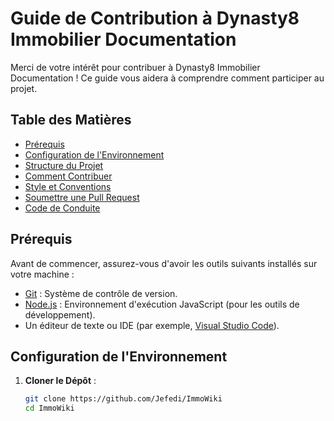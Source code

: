 # Guide de Contribution à Dynasty8 Immobilier Documentation

Merci de votre intérêt pour contribuer à Dynasty8 Immobilier Documentation ! Ce guide vous aidera à comprendre comment participer au projet.

## Table des Matières

- [Prérequis](#prérequis)
- [Configuration de l'Environnement](#configuration-de-lenvironnement)
- [Structure du Projet](#structure-du-projet)
- [Comment Contribuer](#comment-contribuer)
- [Style et Conventions](#style-et-conventions)
- [Soumettre une Pull Request](#soumettre-une-pull-request)
- [Code de Conduite](#code-de-conduite)

## Prérequis

Avant de commencer, assurez-vous d'avoir les outils suivants installés sur votre machine :

- [Git](https://git-scm.com/) : Système de contrôle de version.
- [Node.js](https://nodejs.org/) : Environnement d'exécution JavaScript (pour les outils de développement).
- Un éditeur de texte ou IDE (par exemple, [Visual Studio Code](https://code.visualstudio.com/)).

## Configuration de l'Environnement

1. **Cloner le Dépôt** :
   ```bash
   git clone https://github.com/Jefedi/ImmoWiki
   cd ImmoWiki
